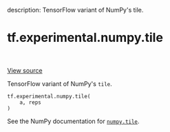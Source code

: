 description: TensorFlow variant of NumPy's tile.

<div itemscope itemtype="http://developers.google.com/ReferenceObject">
<meta itemprop="name" content="tf.experimental.numpy.tile" />
<meta itemprop="path" content="Stable" />
</div>

# tf.experimental.numpy.tile

<!-- Insert buttons and diff -->

<table class="tfo-notebook-buttons tfo-api nocontent" align="left">

</table>

<a target="_blank" class="external" href="/code/stable/tensorflow/python/ops/numpy_ops/np_math_ops.py">View source</a>



TensorFlow variant of NumPy's `tile`.


<pre class="devsite-click-to-copy prettyprint lang-py tfo-signature-link">
<code>tf.experimental.numpy.tile(
    a, reps
)
</code></pre>



<!-- Placeholder for "Used in" -->

See the NumPy documentation for [`numpy.tile`](https://numpy.org/doc/stable/reference/generated/numpy.tile.html).